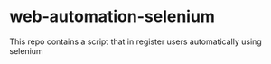 # web-automation-selenium
This repo contains a script that in register users automatically using selenium

